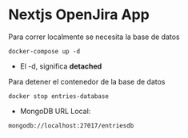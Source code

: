 # Nextjs OpenJira App

Para correr localmente se necesita la base de datos

```
docker-compose up -d
```

- El -d, significa **detached**

Para detener el contenedor de la base de datos

```
docker stop entries-database
```

- MongoDB URL Local:

```
mongodb://localhost:27017/entriesdb
```
